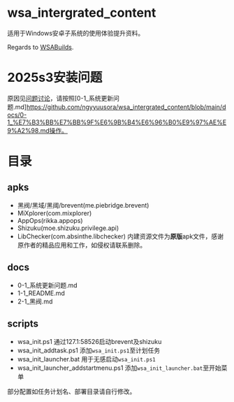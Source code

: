# wsa_intergrated_content
适用于Windows安卓子系统的使用体验提升资料。

Regards to [WSABuilds](https://github.com/MustardChef/WSABuilds).

# 2025s3安装问题

原因见[问题讨论](https://github.com/MustardChef/WSABuilds/issues/593)，请按照[0-1_系统更新问题.md]https://github.com/ngyyuusora/wsa_intergrated_content/blob/main/docs/0-1_%E7%B3%BB%E7%BB%9F%E6%9B%B4%E6%96%B0%E9%97%AE%E9%A2%98.md操作。

# 目录
## apks
- 黑阀/黑域/黑阈/brevent(me.piebridge.brevent)
- MiXplorer(com.mixplorer)
- AppOps(rikka.appops)
- Shizuku(moe.shizuku.privilege.api)
- LibChecker(com.absinthe.libchecker)
内建资源文件为**原版**apk文件，感谢原作者的精品应用和工作，如侵权请联系删除。

## docs
- 0-1_系统更新问题.md
- 1-1_README.md
- 2-1_黑阀.md

## scripts
- wsa_init.ps1
通过127.1:58526启动brevent及shizuku
- wsa_init_addtask.ps1
添加`wsa_init.ps1`至计划任务
- wsa_init_launcher.bat
用于无感启动`wsa_init.ps1`
- wsa_init_launcher_addstartmenu.ps1
添加`wsa_init_launcher.bat`至开始菜单

部分配置如任务计划名、部署目录请自行修改。
